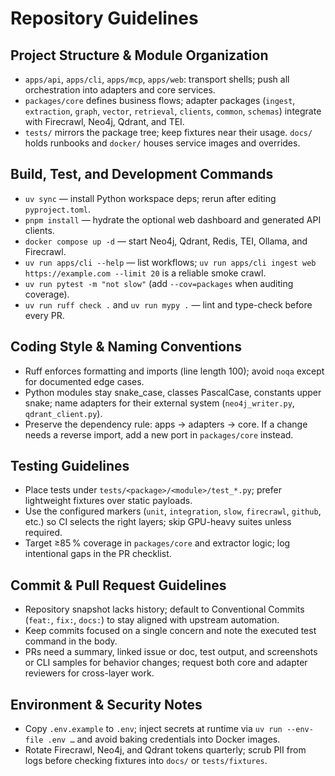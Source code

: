 # Repository Guidelines

## Project Structure & Module Organization
- `apps/api`, `apps/cli`, `apps/mcp`, `apps/web`: transport shells; push all orchestration into adapters and core services.
- `packages/core` defines business flows; adapter packages (`ingest`, `extraction`, `graph`, `vector`, `retrieval`, `clients`, `common`, `schemas`) integrate with Firecrawl, Neo4j, Qdrant, and TEI.
- `tests/` mirrors the package tree; keep fixtures near their usage. `docs/` holds runbooks and `docker/` houses service images and overrides.

## Build, Test, and Development Commands
- `uv sync` — install Python workspace deps; rerun after editing `pyproject.toml`.
- `pnpm install` — hydrate the optional web dashboard and generated API clients.
- `docker compose up -d` — start Neo4j, Qdrant, Redis, TEI, Ollama, and Firecrawl.
- `uv run apps/cli --help` — list workflows; `uv run apps/cli ingest web https://example.com --limit 20` is a reliable smoke crawl.
- `uv run pytest -m "not slow"` (add `--cov=packages` when auditing coverage).
- `uv run ruff check .` and `uv run mypy .` — lint and type-check before every PR.

## Coding Style & Naming Conventions
- Ruff enforces formatting and imports (line length 100); avoid `noqa` except for documented edge cases.
- Python modules stay snake_case, classes PascalCase, constants upper snake; name adapters for their external system (`neo4j_writer.py`, `qdrant_client.py`).
- Preserve the dependency rule: apps → adapters → core. If a change needs a reverse import, add a new port in `packages/core` instead.

## Testing Guidelines
- Place tests under `tests/<package>/<module>/test_*.py`; prefer lightweight fixtures over static payloads.
- Use the configured markers (`unit`, `integration`, `slow`, `firecrawl`, `github`, etc.) so CI selects the right layers; skip GPU-heavy suites unless required.
- Target ≥85 % coverage in `packages/core` and extractor logic; log intentional gaps in the PR checklist.

## Commit & Pull Request Guidelines
- Repository snapshot lacks history; default to Conventional Commits (`feat:`, `fix:`, `docs:`) to stay aligned with upstream automation.
- Keep commits focused on a single concern and note the executed test command in the body.
- PRs need a summary, linked issue or doc, test output, and screenshots or CLI samples for behavior changes; request both core and adapter reviewers for cross-layer work.

## Environment & Security Notes
- Copy `.env.example` to `.env`; inject secrets at runtime via `uv run --env-file .env …` and avoid baking credentials into Docker images.
- Rotate Firecrawl, Neo4j, and Qdrant tokens quarterly; scrub PII from logs before checking fixtures into `docs/` or `tests/fixtures`.
